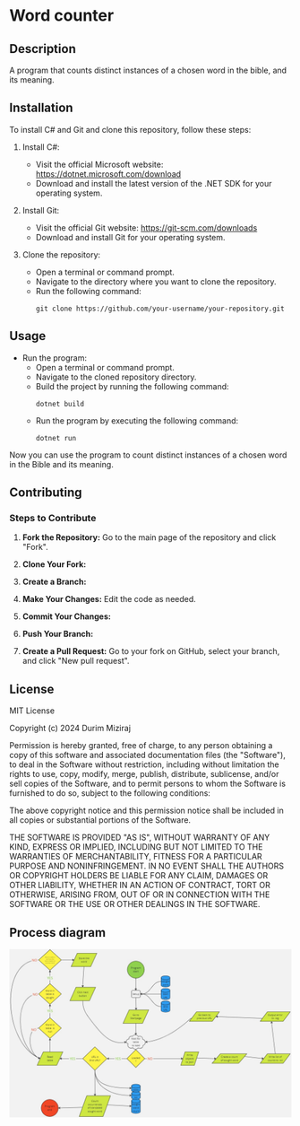 # Word counter

## Description

A program that counts distinct instances of a chosen word in the bible, and its meaning.
## Installation

To install C# and Git and clone this repository, follow these steps:

1. Install C#:
    - Visit the official Microsoft website: https://dotnet.microsoft.com/download
    - Download and install the latest version of the .NET SDK for your operating system.

2. Install Git:
    - Visit the official Git website: https://git-scm.com/downloads
    - Download and install Git for your operating system.

3. Clone the repository:
    - Open a terminal or command prompt.
    - Navigate to the directory where you want to clone the repository.
    - Run the following command:
      ```
      git clone https://github.com/your-username/your-repository.git
      ```

## Usage

- Run the program:
    - Open a terminal or command prompt.
    - Navigate to the cloned repository directory.
    - Build the project by running the following command:
      ```
      dotnet build
      ```
    - Run the program by executing the following command:
      ```
      dotnet run
      ```

Now you can use the program to count distinct instances of a chosen word in the Bible and its meaning.

## Contributing

### Steps to Contribute
1. **Fork the Repository:** Go to the main page of the repository and click "Fork".

2. **Clone Your Fork:**

3. **Create a Branch:**

4. **Make Your Changes:** Edit the code as needed.

5. **Commit Your Changes:**

6. **Push Your Branch:**

7. **Create a Pull Request:** Go to your fork on GitHub, select your branch, and click "New pull request".

## License

MIT License

Copyright (c) 2024 Durim Miziraj

Permission is hereby granted, free of charge, to any person obtaining a copy
of this software and associated documentation files (the "Software"), to deal
in the Software without restriction, including without limitation the rights
to use, copy, modify, merge, publish, distribute, sublicense, and/or sell
copies of the Software, and to permit persons to whom the Software is
furnished to do so, subject to the following conditions:

The above copyright notice and this permission notice shall be included in all
copies or substantial portions of the Software.

THE SOFTWARE IS PROVIDED "AS IS", WITHOUT WARRANTY OF ANY KIND, EXPRESS OR
IMPLIED, INCLUDING BUT NOT LIMITED TO THE WARRANTIES OF MERCHANTABILITY,
FITNESS FOR A PARTICULAR PURPOSE AND NONINFRINGEMENT. IN NO EVENT SHALL THE
AUTHORS OR COPYRIGHT HOLDERS BE LIABLE FOR ANY CLAIM, DAMAGES OR OTHER
LIABILITY, WHETHER IN AN ACTION OF CONTRACT, TORT OR OTHERWISE, ARISING FROM,
OUT OF OR IN CONNECTION WITH THE SOFTWARE OR THE USE OR OTHER DEALINGS IN THE
SOFTWARE.

## Process diagram

![Simplified process diagram](Simple_process_diagram.jpg)
